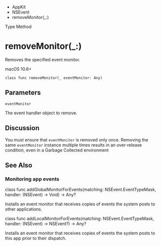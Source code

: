 

- AppKit
- NSEvent
-  removeMonitor(\_:) 

Type Method

# removeMonitor(\_:)

Removes the specified event monitor.

macOS 10.6+

``` source
class func removeMonitor(_ eventMonitor: Any)
```

## Parameters 

`eventMonitor`  

The event handler object to remove.

## Discussion

You must ensure that `eventMonitor` is removed only once. Removing the same `eventMonitor` instance multiple times results in an over-release condition, even in a Garbage Collected environment

## See Also

### Monitoring app events

class func addGlobalMonitorForEvents(matching: NSEvent.EventTypeMask, handler: (NSEvent) -> Void) -> Any?

Installs an event monitor that receives copies of events the system posts to other applications.

class func addLocalMonitorForEvents(matching: NSEvent.EventTypeMask, handler: (NSEvent) -> NSEvent?) -> Any?

Installs an event monitor that receives copies of events the system posts to this app prior to their dispatch.

